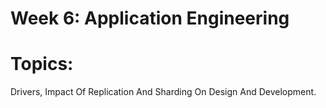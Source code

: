 Week 6: Application Engineering
===============================

# Topics:
Drivers, Impact Of Replication And Sharding On Design And Development.
